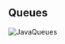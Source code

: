 ## Queues

![JavaQueues](https://user-images.githubusercontent.com/72085278/132676453-ee58d417-0d62-490e-8efb-05fda0050549.JPG)